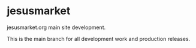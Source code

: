 # jesusmarket
jesusmarket.org main site development.

This is the main branch for all development work and production releases.
